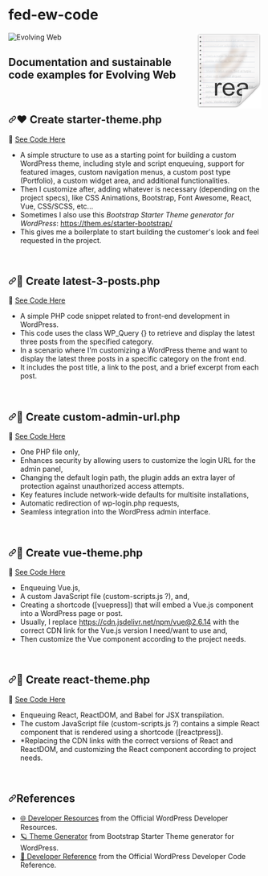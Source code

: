 # fed-ew-code
<p dir="auto"><a target="_blank" rel="noopener noreferrer" href="#"><img src="https://raw.githubusercontent.com/AlexTCarneiro/fed-ew-code/main/readme-icon.png" align="right" style="max-width: 100%;"></a></p>

![Evolving Web](https://evolvingweb.com/themes/custom/ewsite8/images/ew-og-tw-logo.jpg "Evolving Web")

## Documentation and sustainable code examples for Evolving Web

<br>


<h2 tabindex="-1" dir="auto"><a id="user-content-acknowledgements" class="anchor" aria-hidden="true" tabindex="-1" href="#"><svg class="octicon octicon-link" viewBox="0 0 16 16" version="1.1" width="16" height="16" aria-hidden="true"><path d="m7.775 3.275 1.25-1.25a3.5 3.5 0 1 1 4.95 4.95l-2.5 2.5a3.5 3.5 0 0 1-4.95 0 .751.751 0 0 1 .018-1.042.751.751 0 0 1 1.042-.018 1.998 1.998 0 0 0 2.83 0l2.5-2.5a2.002 2.002 0 0 0-2.83-2.83l-1.25 1.25a.751.751 0 0 1-1.042-.018.751.751 0 0 1-.018-1.042Zm-4.69 9.64a1.998 1.998 0 0 0 2.83 0l1.25-1.25a.751.751 0 0 1 1.042.018.751.751 0 0 1 .018 1.042l-1.25 1.25a3.5 3.5 0 1 1-4.95-4.95l2.5-2.5a3.5 3.5 0 0 1 4.95 0 .751.751 0 0 1-.018 1.042.751.751 0 0 1-1.042.018 1.998 1.998 0 0 0-2.83 0l-2.5 2.5a1.998 1.998 0 0 0 0 2.83Z"></path></svg></a><strong>❤️ Create starter-theme.php</strong></h2>

🔗 <a href="https://github.com/AlexTCarneiro/fed-ew-code/blob/main/starter-theme.php">See Code Here</a>
<br>
- A simple structure to use as a starting point for building a custom WordPress theme, including style and script enqueuing, support for featured images, custom navigation menus, a custom post type (Portfolio), a custom widget area, and additional functionalities.
- Then I customize after, adding whatever is necessary (depending on the project specs), like CSS Animations, Bootstrap, Font Awesome, React, Vue, CSS/SCSS, etc...
- Sometimes I also use this _Bootstrap Starter Theme generator for WordPress_: https://them.es/starter-bootstrap/
- This gives me a boilerplate to start building the customer's look and feel requested in the project.


<br>

<h2 tabindex="-1" dir="auto"><a id="user-content-acknowledgements" class="anchor" aria-hidden="true" tabindex="-1" href="#"><svg class="octicon octicon-link" viewBox="0 0 16 16" version="1.1" width="16" height="16" aria-hidden="true"><path d="m7.775 3.275 1.25-1.25a3.5 3.5 0 1 1 4.95 4.95l-2.5 2.5a3.5 3.5 0 0 1-4.95 0 .751.751 0 0 1 .018-1.042.751.751 0 0 1 1.042-.018 1.998 1.998 0 0 0 2.83 0l2.5-2.5a2.002 2.002 0 0 0-2.83-2.83l-1.25 1.25a.751.751 0 0 1-1.042-.018.751.751 0 0 1-.018-1.042Zm-4.69 9.64a1.998 1.998 0 0 0 2.83 0l1.25-1.25a.751.751 0 0 1 1.042.018.751.751 0 0 1 .018 1.042l-1.25 1.25a3.5 3.5 0 1 1-4.95-4.95l2.5-2.5a3.5 3.5 0 0 1 4.95 0 .751.751 0 0 1-.018 1.042.751.751 0 0 1-1.042.018 1.998 1.998 0 0 0-2.83 0l-2.5 2.5a1.998 1.998 0 0 0 0 2.83Z"></path></svg></a><strong>💙 Create latest-3-posts.php</strong></h2>

🔗 <a href="https://github.com/AlexTCarneiro/fed-ew-code/blob/main/latest-3-posts.php">See Code Here</a>
<br>
- A simple PHP code snippet related to front-end development in WordPress.
- This code uses the class WP_Query {} to retrieve and display the latest three posts from the specified category.
- In a scenario where I'm customizing a WordPress theme and want to display the latest three posts in a specific category on the front end.
- It includes the post title, a link to the post, and a brief excerpt from each post.

<br>

<h2 tabindex="-1" dir="auto"><a id="user-content-acknowledgements" class="anchor" aria-hidden="true" tabindex="-1" href="#"><svg class="octicon octicon-link" viewBox="0 0 16 16" version="1.1" width="16" height="16" aria-hidden="true"><path d="m7.775 3.275 1.25-1.25a3.5 3.5 0 1 1 4.95 4.95l-2.5 2.5a3.5 3.5 0 0 1-4.95 0 .751.751 0 0 1 .018-1.042.751.751 0 0 1 1.042-.018 1.998 1.998 0 0 0 2.83 0l2.5-2.5a2.002 2.002 0 0 0-2.83-2.83l-1.25 1.25a.751.751 0 0 1-1.042-.018.751.751 0 0 1-.018-1.042Zm-4.69 9.64a1.998 1.998 0 0 0 2.83 0l1.25-1.25a.751.751 0 0 1 1.042.018.751.751 0 0 1 .018 1.042l-1.25 1.25a3.5 3.5 0 1 1-4.95-4.95l2.5-2.5a3.5 3.5 0 0 1 4.95 0 .751.751 0 0 1-.018 1.042.751.751 0 0 1-1.042.018 1.998 1.998 0 0 0-2.83 0l-2.5 2.5a1.998 1.998 0 0 0 0 2.83Z"></path></svg></a><strong>💚 Create custom-admin-url.php</strong></h2>

🔗 <a href="https://github.com/AlexTCarneiro/fed-ew-code/blob/main/custom-admin-url.php">See Code Here</a>
<br>
- One PHP file only, 
- Enhances security by allowing users to customize the login URL for the admin panel,
- Changing the default login path, the plugin adds an extra layer of protection against unauthorized access attempts.
- Key features include network-wide defaults for multisite installations,
- Automatic redirection of wp-login.php requests,
- Seamless integration into the WordPress admin interface.

<br>

<h2 tabindex="-1" dir="auto"><a id="user-content-acknowledgements" class="anchor" aria-hidden="true" tabindex="-1" href="#"><svg class="octicon octicon-link" viewBox="0 0 16 16" version="1.1" width="16" height="16" aria-hidden="true"><path d="m7.775 3.275 1.25-1.25a3.5 3.5 0 1 1 4.95 4.95l-2.5 2.5a3.5 3.5 0 0 1-4.95 0 .751.751 0 0 1 .018-1.042.751.751 0 0 1 1.042-.018 1.998 1.998 0 0 0 2.83 0l2.5-2.5a2.002 2.002 0 0 0-2.83-2.83l-1.25 1.25a.751.751 0 0 1-1.042-.018.751.751 0 0 1-.018-1.042Zm-4.69 9.64a1.998 1.998 0 0 0 2.83 0l1.25-1.25a.751.751 0 0 1 1.042.018.751.751 0 0 1 .018 1.042l-1.25 1.25a3.5 3.5 0 1 1-4.95-4.95l2.5-2.5a3.5 3.5 0 0 1 4.95 0 .751.751 0 0 1-.018 1.042.751.751 0 0 1-1.042.018 1.998 1.998 0 0 0-2.83 0l-2.5 2.5a1.998 1.998 0 0 0 0 2.83Z"></path></svg></a><strong>💛 Create vue-theme.php</strong></h2>

🔗 <a href="https://github.com/AlexTCarneiro/fed-ew-code/blob/main/vue-theme.php">See Code Here</a>
<br>
- Enqueuing Vue.js, 
- A custom JavaScript file (custom-scripts.js ?), and,
- Creating a shortcode ([vuepress]) that will embed a Vue.js component into a WordPress page or post.
- Usually, I replace https://cdn.jsdelivr.net/npm/vue@2.6.14 with the correct CDN link for the Vue.js version I need/want to use and,
- Then customize the Vue component according to the project needs.

<br>

<h2 tabindex="-1" dir="auto"><a id="user-content-acknowledgements" class="anchor" aria-hidden="true" tabindex="-1" href="#"><svg class="octicon octicon-link" viewBox="0 0 16 16" version="1.1" width="16" height="16" aria-hidden="true"><path d="m7.775 3.275 1.25-1.25a3.5 3.5 0 1 1 4.95 4.95l-2.5 2.5a3.5 3.5 0 0 1-4.95 0 .751.751 0 0 1 .018-1.042.751.751 0 0 1 1.042-.018 1.998 1.998 0 0 0 2.83 0l2.5-2.5a2.002 2.002 0 0 0-2.83-2.83l-1.25 1.25a.751.751 0 0 1-1.042-.018.751.751 0 0 1-.018-1.042Zm-4.69 9.64a1.998 1.998 0 0 0 2.83 0l1.25-1.25a.751.751 0 0 1 1.042.018.751.751 0 0 1 .018 1.042l-1.25 1.25a3.5 3.5 0 1 1-4.95-4.95l2.5-2.5a3.5 3.5 0 0 1 4.95 0 .751.751 0 0 1-.018 1.042.751.751 0 0 1-1.042.018 1.998 1.998 0 0 0-2.83 0l-2.5 2.5a1.998 1.998 0 0 0 0 2.83Z"></path></svg></a><strong>💜 Create react-theme.php</strong></h2>

🔗 <a href="https://github.com/AlexTCarneiro/fed-ew-code/blob/main/react-theme.php">See Code Here</a>
<br>
- Enqueuing React, ReactDOM, and Babel for JSX transpilation. 
- The custom JavaScript file (custom-scripts.js ?) contains a simple React component that is rendered using a shortcode ([reactpress]).
- *Replacing the CDN links with the correct versions of React and ReactDOM, and customizing the React component according to project needs.

<br>

<h2 tabindex="-1" dir="auto"><a id="user-content-acknowledgements" class="anchor" aria-hidden="true" tabindex="-1" href="#"><svg class="octicon octicon-link" viewBox="0 0 16 16" version="1.1" width="16" height="16" aria-hidden="true"><path d="m7.775 3.275 1.25-1.25a3.5 3.5 0 1 1 4.95 4.95l-2.5 2.5a3.5 3.5 0 0 1-4.95 0 .751.751 0 0 1 .018-1.042.751.751 0 0 1 1.042-.018 1.998 1.998 0 0 0 2.83 0l2.5-2.5a2.002 2.002 0 0 0-2.83-2.83l-1.25 1.25a.751.751 0 0 1-1.042-.018.751.751 0 0 1-.018-1.042Zm-4.69 9.64a1.998 1.998 0 0 0 2.83 0l1.25-1.25a.751.751 0 0 1 1.042.018.751.751 0 0 1 .018 1.042l-1.25 1.25a3.5 3.5 0 1 1-4.95-4.95l2.5-2.5a3.5 3.5 0 0 1 4.95 0 .751.751 0 0 1-.018 1.042.751.751 0 0 1-1.042.018 1.998 1.998 0 0 0-2.83 0l-2.5 2.5a1.998 1.998 0 0 0 0 2.83Z"></path></svg></a><strong>References</strong></h2>

<ul dir="auto">
<li><a target="_blank" href="https://developer.wordpress.org/">🌐 Developer Resources</a> from the Official WordPress Developer Resources.</li>
<li><a target="_blank" href="https://them.es/starter-bootstrap/" rel="nofollow">🪐 Theme Generator</a> from Bootstrap Starter Theme generator for WordPress.</li>
<li><a target="_blank" href="https://developer.wordpress.org/reference/">🌟 Developer Reference</a> from the Official WordPress Developer Code Reference.</li>
</ul>
